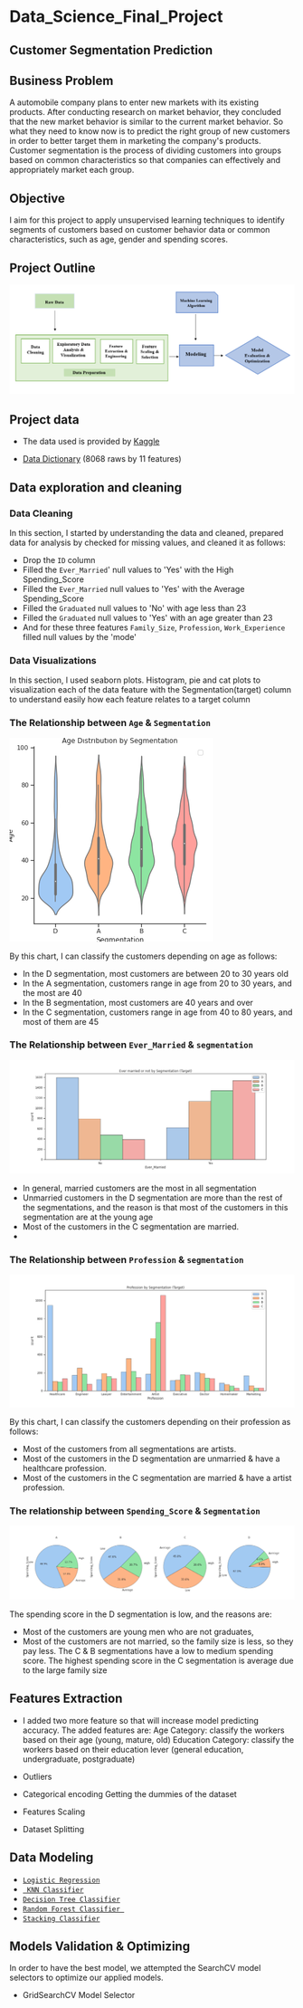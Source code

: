 # Data_Science_Final_Project

## Customer Segmentation Prediction


## Business Problem
A automobile company plans to enter new markets with its existing products. After conducting research on market behavior, they concluded that the new market behavior is similar to the current market behavior. So what they need to know now is to predict the right group of new customers in order to better target them in marketing the company's products.
Customer segmentation is the process of dividing customers into groups based on common characteristics so that companies can effectively and appropriately market each group.

## Objective
I aim for this project to apply unsupervised learning techniques to identify segments of customers based on customer behavior data or common characteristics, such as age, gender and spending scores.

## Project Outline
![Project_Outline](https://github.com/ebtisam12/Customer_Segmentation/blob/main/Project_Outline.PNG)

## Project data
- The data used is provided by [Kaggle](https://www.kaggle.com/vetrirah/customer)

- [Data Dictionary](https://github.com/ebtisam12/Customer_Segmentation/blob/main/%D8%A8%D9%84%D8%A7%20%D8%B9%D9%86%D9%88%D8%A7%D9%86.%20%E2%80%8BData%20Dictionary.pdf) (8068 raws by 11 features)

## Data exploration and cleaning
### Data Cleaning
In this section, I started by understanding the data and cleaned, prepared data for analysis by checked for missing values, and cleaned it as follows:
- Drop the `ID` column
- Filled the `Ever_Married`' null values to 'Yes' with the High Spending_Score
- Filled the `Ever_Married` null values to 'Yes' with the Average Spending_Score
- Filled the `Graduated` null values to 'No' with age less than 23
- Filled the `Graduated` null values to 'Yes' with an age greater than 23
- And for these three features `Family_Size`, `Profession`, `Work_Experience` filled null values by the 'mode' 

### Data Visualizations
In this section, l used seaborn plots. Histogram, pie and cat plots to visualization each of the data feature with the Segmentation(target)  column to understand easily how each feature relates to a target column 


### The Relationship between `Age` & `Segmentation`

![](https://github.com/ebtisam12/Customer_Segmentation/blob/main/Visualization/Age_by_Segmentation5.png)

By this chart, I can classify the customers depending on age as follows:
- In the D segmentation, most customers are between 20 to 30 years old
- In the A segmentation, customers range in age from 20 to 30 years, and the most are 40
- In the B segmentation, most customers are 40 years and over
- In the C segmentation, customers range in age from 40 to 80 years, and most of them are 45

### The Relationship between `Ever_Married` & `segmentation`

![](https://github.com/ebtisam12/Customer_Segmentation/blob/main/Visualization/Ever_Married_by_Segmentation.png)

- In general, married customers are the most in all segmentation
- Unmarried customers in the D segmentation are more than the rest of the segmentations, and the reason is that most of the customers in this segmentation are at the young age
- Most of the customers in the C segmentation are married.
- 
### The Relationship between `Profession` & `segmentation`

![](https://github.com/ebtisam12/Customer_Segmentation/blob/main/Visualization/Profession_by_Segmentation.png)

By this chart, I can classify the customers depending on their profession as follows:
- Most of the customers from all segmentations are artists.
- Most of the customers in the D segmentation are unmarried & have a healthcare profession.
- Most of the customers in the C segmentation are married & have a artist profession.

### The relationship between `Spending_Score` & `Segmentation`

![](https://github.com/ebtisam12/Customer_Segmentation/blob/main/Visualization/Spending_Score3.png)

The spending score in the D segmentation is low, and the reasons are:
- Most of the customers are young men who are not graduates,
- Most of the customers are not married, so the family size is less, so they pay less.
The C & B segmentations have a low to medium spending score.
The highest spending score in the C segmentation is average due to the large family size


## Features Extraction
- I added two more feature so that will increase model predicting accuracy. The added features are:
Age Category: classify the workers based on their age (young, mature, old) 
Education Category: classify the workers based on their education lever (general education, undergraduate, postgraduate)

- Outliers


- Categorical encoding
Getting the dummies of the dataset

- Features Scaling
- Dataset Splitting 

## Data Modeling

- [`Logistic Regression`](https://scikit-learn.org/stable/modules/generated/sklearn.linear_model.LogisticRegression.html?)
- [` KNN Classifier`](https://scikit-learn.org/stable/modules/generated/sklearn.neighbors.KNeighborsClassifier.html?highlight=kneighbors#sklearn.neighbors.KNeighborsClassifier)
- [`Decision Tree Classifier`](https://scikit-learn.org/stable/modules/generated/sklearn.tree.DecisionTreeClassifier.html?highlight=decision%20tree%20classifier#sklearn.tree.DecisionTreeClassifier)
- [`Random Forest Classifier `](https://scikit-learn.org/stable/modules/generated/sklearn.ensemble.RandomForestClassifier.html?highlight=random%20forest%20classifier#sklearn.ensemble.RandomForestClassifier)
- [`Stacking Classifier`](https://scikit-learn.org/stable/modules/generated/sklearn.ensemble.StackingClassifier.html?highlight=stacking%20classifier#sklearn.ensemble.StackingClassifier)

## Models Validation & Optimizing
In order to have the best model, we attempted the SearchCV model selectors to optimize our applied models.
- GridSearchCV Model Selector

